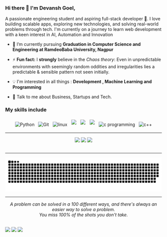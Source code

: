 ### Hi there 👋 I'm Devansh Goel,

A passionate engineering student and aspiring full-stack developer 🚀. 
I love building scalable apps, exploring new technologies, and solving real-world problems through tech. 
I'm currently on a journey to learn web development with a keen interest in AI, Automation and Innovation

- 🌱 I’m currently pursuing **Graduation in Computer Science and Engineering at RamdeoBaba University, Nagpur**

- ⚡ **Fun fact:** I **strongly** believe in the *Chaos theory*: Even in unpredictable environments with seemingly random oddities and irregularities lies a predictable & sensible pattern not seen initially.
- :bulb: I'm interested in all things : **Development , Machine Learning and Programming**
- 💬 Talk to me about Business, Startups and Tech.

### My skills include

<p align="center">
	<img title="Python" alt="Python" src="https://img.icons8.com/?size=100&id=13441&format=png&color=000000" width="40" height="40" style="vertical-align:down; margin:4px"/>
	<img title="Git" alt="Git" src="https://img.icons8.com/?size=100&id=20906&format=png&color=000000" width="40" height="50" style="vertical-align:down; margin:4px"/>
	<img title="linux" alt="linux" src="https://img.icons8.com/?size=100&id=17842&format=png&color=000000" width="40" style="vertical-align:down; margin:4px"/>	
        <img width="5%" style="padding:5px" src="https://img.icons8.com/color/144/000000/java-coffee-cup-logo.png"/>
	<img width="5%" style="padding:5px" src="https://img.icons8.com/color/144/000000/javascript.png"/>
	<img width="5%" style="padding:5px" src="https://img.icons8.com/?size=100&id=7gdY5qNXaKC0&format=png&color=000000"/>
	<img title="c programming" alt="c programming" src="https://img.icons8.com/?size=100&id=shQTXiDQiQVR&format=png&color=000000" width="50" style="vertical-align:down; margin:4px"/>
	<img title="c++" alt="c++" src="https://img.icons8.com/?size=100&id=TpULddJc4gTh&format=png&color=000000" width="50" style="vertical-align:down; margin:4px"/>
</p>


<hr>
    


<p align="center">
  <img height="50%" width="auto" src ="https://github-readme-stats.vercel.app/api?username=goelDev&show_icons=true&count_private=true&theme=darcula&hide_border=true&hide=issues,contribs&bg_color=00000000">
  <img height="50%" width="auto" src ="https://github-readme-stats.vercel.app/api/top-langs/?username=goelDev&layout=compact&hide_border=true&theme=darcula&bg_color=00000000&langs_count=6&hide=jupyter%20notebook,tex,css,php&exclude_repo=Pacman-AI">
  <img src ="https://github-readme-streak-stats.herokuapp.com?user=goelDev&theme=darcula&hide_border=true&background=FFFFFF00">
  <br>
  <br>

</p>
<hr>
<picture>
  <source media="(prefers-color-scheme: dark)" srcset="https://raw.githubusercontent.com/platane/platane/output/github-contribution-grid-snake-dark.svg" />
  <source media="(prefers-color-scheme: light)" srcset="https://raw.githubusercontent.com/platane/platane/output/github-contribution-grid-snake.svg" />
  <img alt="github contribution grid snake animation" src="https://raw.githubusercontent.com/platane/platane/output/github-contribution-grid-snake.svg" />
</picture>


<!--
**goelDev/goelDev** is a ✨ _special_ ✨ repository because its `README.md` (this file) appears on your GitHub profile.

Here are some ideas to get you started:

- 🔭 I’m currently working on ...
- 🌱 I’m currently learning ...
- 👯 I’m looking to collaborate on ...
- 🤔 I’m looking for help with ...
- 💬 Ask me about ...
- 📫 How to reach me: ...
- 😄 Pronouns: ...
- ⚡ Fun fact: ...
-->
<hr>
<p align="center">
   <i>A problem can be solved in a 100 different ways, and there's always an easier way to solve a problem.</i>
   <br>
   <i>You miss 100% of the shots you don't take.</i>
   <br>
<br>

<a align="center" target="_blank" href="https://www.linkedin.com/in/devansh-goel-828983301/"><img src="https://img.shields.io/badge/-LinkedIn-0077B5?style=for-the-badge&logo=Linkedin&logoColor=white"></img></a>
<a align="center" target="_blank" href="mailto:devanshgoel62@gmail.com"><img src="https://img.shields.io/badge/-Gmail-D14836?style=for-the-badge&logo=Gmail&logoColor=white"></img></a>
<a align="center" target="_blank" href=""><img src="https://img.shields.io/badge/-Twitter-1DA1F2?style=for-the-badge&logo=Twitter&logoColor=white"></img></a>

<br>
</p>  

<!--
**DevanshG0el/DevanshG0el** is a ✨ _special_ ✨ repository because its `README.md` (this file) appears on your GitHub profile.

Here are some ideas to get you started:

- 🔭 I’m currently working on ...
- 🌱 I’m currently learning ...
- 👯 I’m looking to collaborate on ...
- 🤔 I’m looking for help with ...
- 💬 Ask me about ...
- 📫 How to reach me: ...
- 😄 Pronouns: ...
- ⚡ Fun fact: ...
-->
